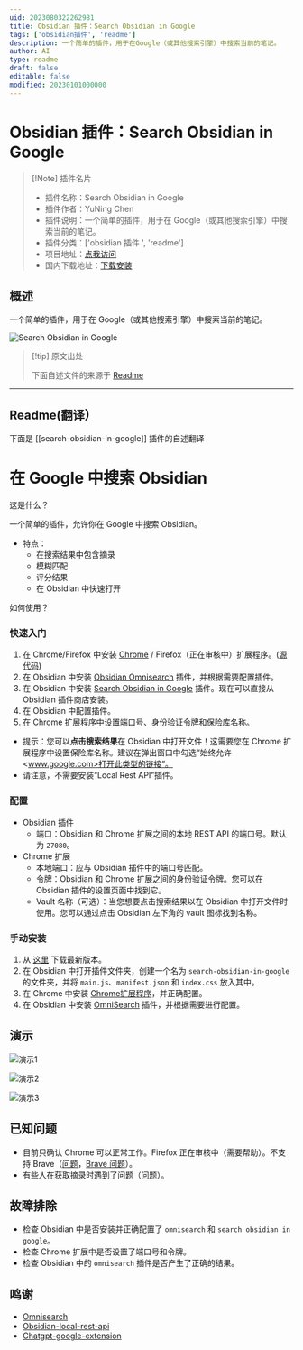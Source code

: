 ```yaml
---
uid: 2023080322262981
title: Obsidian 插件：Search Obsidian in Google
tags: ['obsidian插件', 'readme']
description: 一个简单的插件，用于在Google（或其他搜索引擎）中搜索当前的笔记。
author: AI
type: readme
draft: false
editable: false
modified: 20230101000000
---
```


# Obsidian 插件：Search Obsidian in Google

> [!Note] 插件名片
> - 插件名称：Search Obsidian in Google
> - 插件作者：YuNing Chen
> - 插件说明：一个简单的插件，用于在 Google（或其他搜索引擎）中搜索当前的笔记。
> - 插件分类：['obsidian 插件 ', 'readme']
> - 项目地址：[点我访问](https://github.com/qazxcdswe123/search-obsidian-in-google)
> - 国内下载地址：[下载安装](https://pkmer.cn/products/plugin/pluginMarket/?search-obsidian-in-google)

## 概述

一个简单的插件，用于在 Google（或其他搜索引擎）中搜索当前的笔记。

![Search Obsidian in Google](https://cdn.pkmer.cn/covers/search-obsidian-in-google.jpeg!pkmer)

> [!tip] 原文出处
>
>下面自述文件的来源于 [Readme](https://ghproxy.net/https://raw.githubusercontent.com/qazxcdswe123/search-obsidian-in-google/main/README.md)

---

## Readme(翻译）

下面是 [[search-obsidian-in-google]] 插件的自述翻译

# 在 Google 中搜索 Obsidian

这是什么？

一个简单的插件，允许你在 Google 中搜索 Obsidian。

- 特点：
  - 在搜索结果中包含摘录
  - 模糊匹配
  - 评分结果
  - 在 Obsidian 中快速打开

如何使用？

### 快速入门

1. 在 Chrome/Firefox 中安装 [Chrome](https://chrome.google.com/webstore/detail/search-obsidian-in-google/dkefnggaipjamcbnjdlapgilhlaikbme) / Firefox（正在审核中）扩展程序。([源代码](https://github.com/qazxcdswe123/search-obsidian-browser-extension))
2. 在 Obsidian 中安装 [Obsidian Omnisearch](https://github.com/scambier/obsidian-omnisearch) 插件，并根据需要配置插件。
3. 在 Obsidian 中安装 [Search Obsidian in Google](https://github.com/qazxcdswe123/search-obsidian-in-google) 插件。现在可以直接从 Obsidian 插件商店安装。
4. 在 Obsidian 中配置插件。
5. 在 Chrome 扩展程序中设置端口号、身份验证令牌和保险库名称。

- 提示：您可以**点击搜索结果**在 Obsidian 中打开文件！这需要您在 Chrome 扩展程序中设置保险库名称。建议在弹出窗口中勾选“始终允许<www.google.com>打开此类型的链接”。
- 请注意，不需要安装“Local Rest API”插件。

### 配置

- Obsidian 插件
  - 端口：Obsidian 和 Chrome 扩展之间的本地 REST API 的端口号。默认为 `27080`。
- Chrome 扩展
  - 本地端口：应与 Obsidian 插件中的端口号匹配。
  - 令牌：Obsidian 和 Chrome 扩展之间的身份验证令牌。您可以在 Obsidian 插件的设置页面中找到它。
  - Vault 名称（可选）：当您想要点击搜索结果以在 Obsidian 中打开文件时使用。您可以通过点击 Obsidian 左下角的 vault 图标找到名称。

### 手动安装

1. 从 [这里](https://github.com/qazxcdswe123/search-obsidian-in-google/releases/tag/1.0.0) 下载最新版本。
2. 在 Obsidian 中打开插件文件夹，创建一个名为 `search-obsidian-in-google` 的文件夹，并将 `main.js`、`manifest.json` 和 `index.css` 放入其中。
3. 在 Chrome 中安装 [Chrome扩展程序](https://chrome.google.com/webstore/detail/search-obsidian-in-google/dkefnggaipjamcbnjdlapgilhlaikbme)，并正确配置。
4. 在 Obsidian 中安装 [OmniSearch](https://github.com/scambier/obsidian-omnisearch) 插件，并根据需要进行配置。

## 演示

![演示1](assets/img/demo1.jpg)

![演示2](assets/img/demo2.jpg)

![演示3](https://github.com/qazxcdswe123/search-obsidian-in-google/assets/29861494/97011979-7840-455c-8c92-0272d46ffe96)

## 已知问题

- 目前只确认 Chrome 可以正常工作。Firefox 正在审核中（需要帮助）。不支持 Brave（[问题](https://github.com/qazxcdswe123/search-obsidian-in-google/issues/2)，[Brave 问题](https://github.com/brave/brave-browser/issues/27346)）。
- 有些人在获取摘录时遇到了问题（[问题](https://github.com/qazxcdswe123/search-obsidian-in-google/issues/1)）。

## 故障排除

- 检查 Obsidian 中是否安装并正确配置了 `omnisearch` 和 `search obsidian in google`。
- 检查 Chrome 扩展中是否设置了端口号和令牌。
- 检查 Obsidian 中的 `omnisearch` 插件是否产生了正确的结果。

## 鸣谢

- [Omnisearch](https://github.com/scambier/obsidian-omnisearch)
- [Obsidian-local-rest-api](https://github.com/coddingtonbear/obsidian-local-rest-api/)
- [Chatgpt-google-extension](https://github.com/wong2/chatgpt-google-extension)



